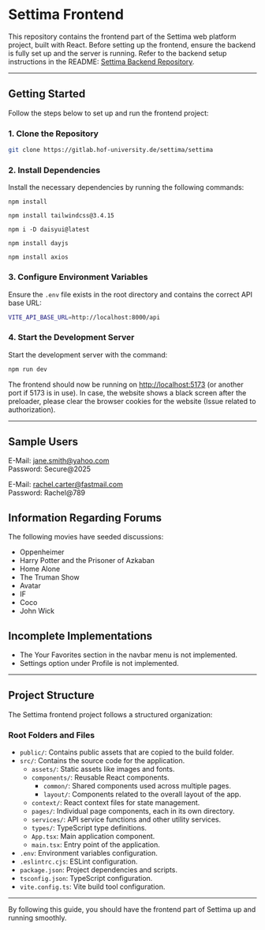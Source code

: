 # Settima Frontend

This repository contains the frontend part of the Settima web platform project, built with React. Before setting up the frontend, ensure the backend is fully set up and the server is running. Refer to the backend setup instructions in the README: [Settima Backend Repository](https://github.com/FullStackYappers/SettimaBackend).

---

## Getting Started

Follow the steps below to set up and run the frontend project:

### 1. Clone the Repository

```bash
git clone https://gitlab.hof-university.de/settima/settima
```

### 2. Install Dependencies

Install the necessary dependencies by running the following commands:

```
npm install
```

```
npm install tailwindcss@3.4.15
```

```
npm i -D daisyui@latest
```

```
npm install dayjs
```

```
npm install axios
```


### 3. Configure Environment Variables

Ensure the `.env` file exists in the root directory and contains the correct API base URL:

```bash
VITE_API_BASE_URL=http://localhost:8000/api
```

### 4. Start the Development Server

Start the development server with the command:

```bash
npm run dev
```

The frontend should now be running on [http://localhost:5173](http://localhost:5173) (or another port if 5173 is in use). In case, the website shows a black screen after the preloader, please clear the browser cookies for the website (Issue related to authorization).

---

## Sample Users

E-Mail: jane.smith@yahoo.com\
Password: Secure@2025

E-Mail: rachel.carter@fastmail.com\
Password: Rachel@789

## Information Regarding Forums

The following movies have seeded discussions:
- Oppenheimer
- Harry Potter and the Prisoner of Azkaban
- Home Alone
- The Truman Show
- Avatar
- IF
- Coco
- John Wick

## Incomplete Implementations

- The Your Favorites section in the navbar menu is not implemented.
- Settings option under Profile is not implemented.

---
## Project Structure

The Settima frontend project follows a structured organization:

### Root Folders and Files

- `public/`: Contains public assets that are copied to the build folder.
- `src/`: Contains the source code for the application.
  - `assets/`: Static assets like images and fonts.
  - `components/`: Reusable React components.
    - `common/`: Shared components used across multiple pages.
    - `layout/`: Components related to the overall layout of the app.
  - `context/`: React context files for state management.
  - `pages/`: Individual page components, each in its own directory.
  - `services/`: API service functions and other utility services.
  - `types/`: TypeScript type definitions.
  - `App.tsx`: Main application component.
  - `main.tsx`: Entry point of the application.
- `.env`: Environment variables configuration.
- `.eslintrc.cjs`: ESLint configuration.
- `package.json`: Project dependencies and scripts.
- `tsconfig.json`: TypeScript configuration.
- `vite.config.ts`: Vite build tool configuration.

---

By following this guide, you should have the frontend part of Settima up and running smoothly.

